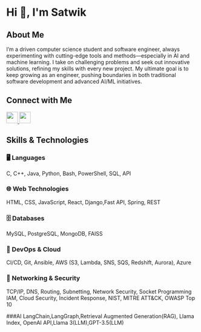 # Hi 👋, I'm Satwik

## About Me
I’m a driven computer science student and software engineer, always experimenting with cutting-edge tools and methods—especially in AI and machine learning. I take on challenging problems and seek out innovative solutions, refining my skills with every new project. My ultimate goal is to keep growing as an engineer, pushing boundaries in both traditional software development and advanced AI/ML initiatives.

## Connect with Me
<a href="https://linkedin.com/in/satwik-pothineni" target="_blank">
  <img src="https://raw.githubusercontent.com/rahuldkjain/github-profile-readme-generator/master/src/images/icons/Social/linked-in-alt.svg" width="30" height="30">
</a>

<a href="https://www.leetcode.com/satwik171236" target="_blank">
  <img src="https://raw.githubusercontent.com/rahuldkjain/github-profile-readme-generator/master/src/images/icons/Social/leet-code.svg" width="30" height="30">
</a>

## Skills & Technologies

### 🖥️ Languages  
C, C++, Java, Python, Bash, PowerShell, SQL, API  

### 🌐 Web Technologies  
HTML, CSS, JavaScript, React, Django,Fast API, Spring, REST  

### 🗄️ Databases  
MySQL, PostgreSQL, MongoDB, FAISS  

### 🚀 DevOps & Cloud  
CI/CD, Git, Ansible, AWS (S3, Lambda, SNS, SQS, Redshift, Aurora), Azure  

### 📡 Networking & Security  
TCP/IP, DNS, Routing, Subnetting, Network Security, Socket Programming  
IAM, Cloud Security, Incident Response, NIST, MITRE ATT&CK, OWASP Top 10  

###AI
LangChain,LangGraph,Retrieval Augmented Generation(RAG), Llama Index, OpenAI API,Llama 3(LLM),GPT-3.5(LLM)


